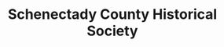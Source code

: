 ---
layout: repo
title: "Schenectady County Historical Society"
id: 22834
permalink: repos/22834/
---